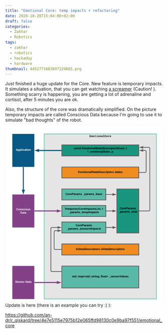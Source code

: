```yaml
---
title: "Emotional Core: temp impacts + refactoring"
date: 2020-10-28T15:04:00+02:00
draft: false
categories:
  - Zakhar
  - Robotics
tags:
  - zakhar
  - robotics
  - hackaday
  - hardware
thumbnail: 4452771603897229885.png
---
```


Just finished a huge update for the Core. New feature is temporary impacts. It simulates a situation, that you can get watching [a screamer](https://www.youtube.com/watch?v=BpmTtWC5BJU) (Caution! ). Something scarry is happening, you are getting a lot of adrenaline and cortisol, after 5 minutes you are ok.

Also, the structure of the core was dramatically simplified. On the picture temporary impacts are called Conscious Data because I'm going to use it to simulate "bad thoughts" of the robot.

![](4452771603897229885.png)
Update is here (there is an example you can try :) ):

<https://github.com/an-dr/r_giskard/tree/4e7e5115e7975b12e065ffd98130c0e9ba97f551/emotional_core>
